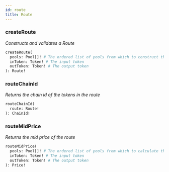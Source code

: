 ```yaml
---
id: route
title: Route
---
```



### createRoute

_Constructs and validates a Route_

```graphql
createRoute(
  pools: Pool[]! # The ordered list of pools from which to construct the route
  inToken: Token! # The input token
  outToken: Token! # The output token
): Route!
```

### routeChainId

_Returns the chain id of the tokens in the route_

```graphql
routeChainId(
  route: Route! 
): ChainId!
```

### routeMidPrice

_Returns the mid price of the route_

```graphql
routeMidPrice(
  pools: Pool[]! # The ordered list of pools from which to calculate the mid price
  inToken: Token! # The input token
  outToken: Token! # The output token
): Price!
```